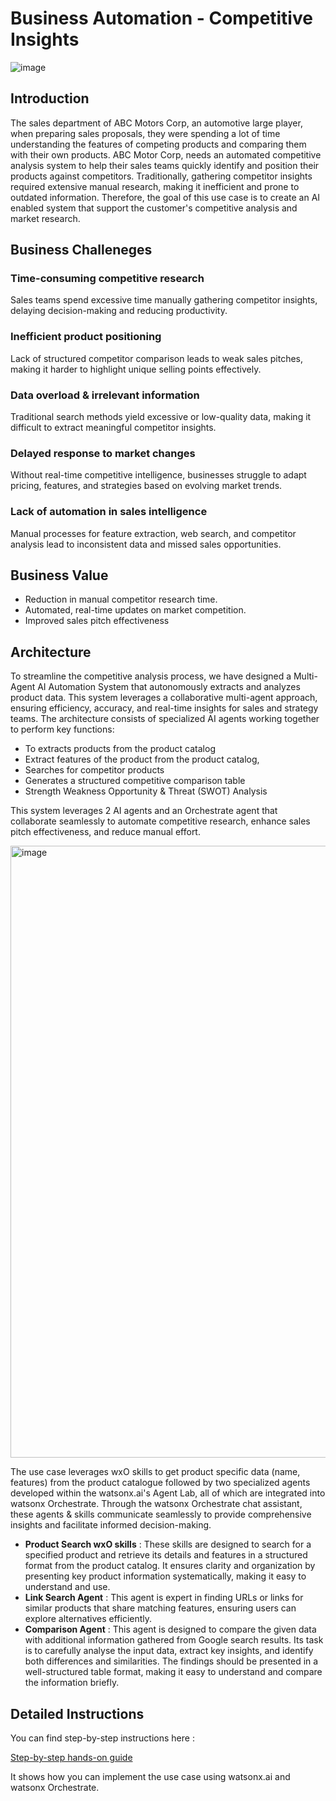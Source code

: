  # Business Automation - Competitive Insights 

![image](https://github.ibm.com/skol/agentic-ai-client-bootcamp/assets/451557/b9fb42fc-4aa1-4010-b850-5c8f20e3e05a)

## Introduction

The sales department of ABC Motors Corp, an automotive large player, when preparing sales proposals, they were spending a lot of time understanding the features of competing products and comparing them with their own products.
ABC Motor Corp, needs an automated competitive analysis system to help their sales teams quickly identify and position their products against competitors. Traditionally, gathering competitor insights required extensive manual research, making it inefficient and prone to outdated information.
Therefore, the goal of this use case is to create an AI enabled system that support the customer's competitive analysis and market research.

## Business Challeneges
### Time-consuming competitive research  
Sales teams spend excessive time manually gathering competitor insights, delaying decision-making and reducing productivity.

### Inefficient product positioning 
Lack of structured competitor comparison leads to weak sales pitches, making it harder to highlight unique selling points effectively.

### Data overload & irrelevant information 
Traditional search methods yield excessive or low-quality data, making it difficult to extract meaningful competitor insights.

### Delayed response to market changes 
Without real-time competitive intelligence, businesses struggle to adapt pricing, features, and strategies based on evolving market trends.

### Lack of automation in sales intelligence 
Manual processes for feature extraction, web search, and competitor analysis lead to inconsistent data and missed sales opportunities.


## Business Value

* Reduction in manual competitor research time.
* Automated, real-time updates on market competition.
* Improved sales pitch effectiveness

## Architecture

To streamline the competitive analysis process, we have designed a Multi-Agent AI Automation System that autonomously extracts and analyzes product data. This system leverages a collaborative multi-agent approach, ensuring efficiency, accuracy, and real-time insights for sales and strategy teams. The architecture consists of specialized AI agents working together to perform key functions:
  * To extracts products from the product catalog
  * Extract features of the product from the product catalog,
  * Searches for competitor products
  * Generates a structured competitive comparison table
  * Strength Weakness Opportunity & Threat (SWOT) Analysis

This system leverages 2 AI agents and an Orchestrate agent that collaborate seamlessly to automate competitive research, enhance sales pitch effectiveness, and reduce manual effort.

<img width="979" alt="image" src="https://github.ibm.com/skol/agentic-ai-client-bootcamp/assets/451557/952b54c4-28a4-4ef6-82b4-ef08991d9297">

The use case leverages wxO skills to get product specific data (name, features) from the product catalogue followed by two specialized agents developed within the watsonx.ai's Agent Lab, all of which are integrated into watsonx Orchestrate. Through the watsonx Orchestrate chat assistant, these agents & skills communicate seamlessly to provide comprehensive insights and facilitate informed decision-making. 
  * **Product Search wxO skills** : These skills are designed to search for a specified product and retrieve its details and features in a structured format from the product catalog. It ensures clarity and organization by presenting key product information systematically, making it easy to understand and use.
  * **Link Search Agent** : This agent is expert in finding URLs or links for similar products that share matching features, ensuring users can explore alternatives efficiently.
  * **Comparison Agent** : This agent is designed to compare the given data with additional information gathered from Google search results. Its task is to carefully analyse the input data, extract key insights, and identify both differences and similarities. The findings should be presented in a well-structured table format, making it easy to understand and compare the information briefly.

## Detailed Instructions

You can find step-by-step instructions here :

[Step-by-step hands-on guide](https://github.ibm.com/skol/agentic-ai-client-bootcamp/blob/main/usecases/business-automation/hands-on-lab-buisness-automation.md)

It shows how you can implement the use case using watsonx.ai and watsonx Orchestrate. 

